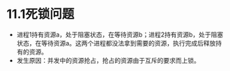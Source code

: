 # 11.1死锁问题

* 进程1持有资源a，处于阻塞状态，在等待资源b；进程2持有资源b，处于阻塞状态，在等待资源a。这两个进程都没法拿到需要的资源，执行完成后释放持有的资源。
* 发生原因：并发中的资源抢占，抢占的资源由于互斥的要求而上锁。